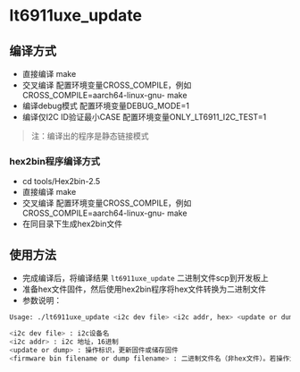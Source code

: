 # lt6911uxe_update

## 编译方式

* 直接编译 make
* 交叉编译 配置环境变量CROSS_COMPILE，例如 CROSS_COMPILE=aarch64-linux-gnu- make
* 编译debug模式 配置环境变量DEBUG_MODE=1
* 编译仅I2C ID验证最小CASE 配置环境变量ONLY_LT6911_I2C_TEST=1

> 注：编译出的程序是静态链接模式

### hex2bin程序编译方式

* cd tools/Hex2bin-2.5
* 直接编译 make
* 交叉编译 配置环境变量CROSS_COMPILE，例如 CROSS_COMPILE=aarch64-linux-gnu- make
* 在同目录下生成hex2bin文件


## 使用方法

* 完成编译后，将编译结果 `lt6911uxe_update` 二进制文件scp到开发板上
* 准备hex文件固件，然后使用hex2bin程序将hex文件转换为二进制文件
* 参数说明：

```bash
Usage: ./lt6911uxe_update <i2c dev file> <i2c addr, hex> <update or dump> <firmware bin filename or dump filename>

<i2c dev file> : i2c设备名
<i2c addr> : i2c 地址，16进制
<update or dump> : 操作标识，更新固件或储存固件
<firmware bin filename or dump filename> : 二进制文件名（非hex文件）。若操作为update，需要输入固件文件名；若操作为dump，输入将保存的文件名
```